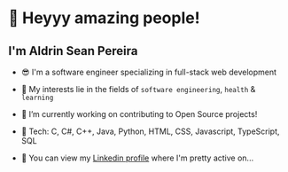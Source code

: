 # 👋 Heyyy amazing people!
## I'm Aldrin Sean Pereira

- 😎 I'm a software engineer specializing in full-stack web development
    
- 👀 My interests lie in the fields of ```software engineering```, ```health``` & ```learning```
  
- 🌱 I’m currently working on contributing to Open Source projects!

- 🥰 Tech: C, C#, C++, Java, Python, HTML, CSS, Javascript, TypeScript, SQL
  
- 🚀 You can view my [Linkedin profile](https://www.linkedin.com/in/aldrinseanpereira/) where I'm pretty active on...

<!---
AldrinSeanPereira/AldrinSeanPereira is a ✨ special ✨ repository because its `README.md` (this file) appears on your GitHub profile.
You can click the Preview link to take a look at your changes.
--->

